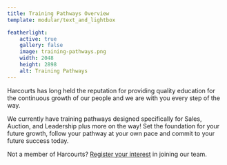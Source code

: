 ```yaml
---
title: Training Pathways Overview
template: modular/text_and_lightbox

featherlight:
    active: true
    gallery: false
    image: training-pathways.png
    width: 2048
    height: 2898
    alt: Training Pathways
---
```


<p class="lead">Harcourts has long held the reputation for providing quality education for the continuous growth of our people and we are with you every step of the way.</p>

We currently have training pathways designed specifically for Sales, Auction, and Leadership plus more on the way! Set the foundation for your future growth, follow your pathway at your own pace and commit to your future success today.

Not a member of Harcourts? [Register your interest](#TODO) in joining our team.
